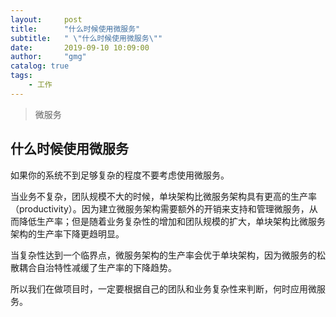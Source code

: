 ```yaml
---
layout:     post
title:      "什么时候使用微服务"
subtitle:   " \"什么时候使用微服务\""
date:       2019-09-10 10:09:00
author:     "gmg"
catalog: true
tags:
    - 工作
---
```


> 微服务

## 什么时候使用微服务

如果你的系统不到足够复杂的程度不要考虑使用微服务。

当业务不复杂，团队规模不大的时候，单块架构比微服务架构具有更高的生产率（productivity）。因为建立微服务架构需要额外的开销来支持和管理微服务，从而降低生产率；但是随着业务复杂性的增加和团队规模的扩大，单块架构比微服务架构的生产率下降更趋明显。

当复杂性达到一个临界点，微服务架构的生产率会优于单块架构，因为微服务的松散耦合自治特性减缓了生产率的下降趋势。

所以我们在做项目时，一定要根据自己的团队和业务复杂性来判断，何时应用微服务。


